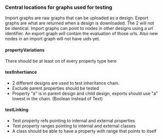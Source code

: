 ### Central locations for graphs used for testing
Import graphs are raw graphs that can be uploaded as a design. Export graphs are what are returned
when a design is downloaded. The 2 will not be identical. Import graphs can point to nodes
in other designs using a url identifier. An export graph will contain the evaluation of those urls. Also
new nodes in an import graph will not have uids yet.

#### propertyVariations

There should be at least on of every property type here


#### testInhertiance

* 2 different designs are used to test inheritance chain.
* Exclude parent properties should be tested
* Property "a" is in parent design and child design, exports should use "a" lowest in the chain. (Boolean instead of Text)


#### testLinking

* Test property refs pointing to internal and external properties
* Test property ranges pointing to internal and external classes
* A class should be able to have a property with range that points to itself